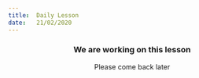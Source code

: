 ```yaml
---
title:  Daily Lesson
date:   21/02/2020
---
```


### <center>We are working on this lesson</center>
<center>Please come back later</center>